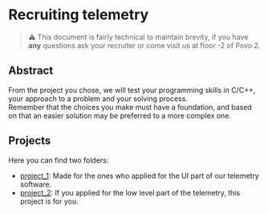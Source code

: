 # Recruiting telemetry

> ⚠️ This document is fairly technical to maintain brevity, if you have **any** questions ask your recruiter or come visit us at floor -2 of Povo 2.

## Abstract

From the project you chose, we will test your programming skills in C/C++, your approach to a problem and your solving process.  
Remember that the choices you make must have a foundation, and based on that an easier solution may be preferred to a more complex one.

## Projects

Here you can find two folders:

- [project_1](./project_1/readme.md): Made for the ones who applied for the UI part of our telemetry software.
- [project_2](./project_2/readme.md): If you applied for the low level part of the telemetry, this project is for you.
